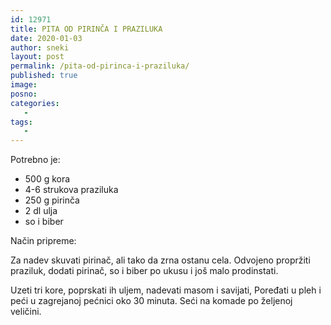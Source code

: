 ```yaml
---
id: 12971
title: PITA OD PIRINČA I PRAZILUKA
date: 2020-01-03
author: sneki
layout: post
permalink: /pita-od-pirinca-i-praziluka/
published: true
image: 
posno: 
categories:
   -
tags:
   -
---
```

Potrebno je:

* 500 g kora 
* 4-6 strukova praziluka
* 250 g pirinča 
* 2 dl ulja 
* so i biber

Način pripreme:

Za nadev skuvati pirinač, ali tako da zrna ostanu
cela. Odvojeno propržiti praziluk, dodati pirinač, so i
biber po ukusu i još malo prodinstati.

Uzeti tri kore, poprskati ih uljem, nadevati masom i
savijati, Poređati u pleh i peći u zagrejanoj pećnici oko
30 minuta. Seći na komade po željenoj veličini.

  

